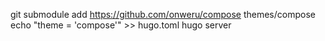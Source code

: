 
git submodule add https://github.com/onweru/compose themes/compose
echo "theme = 'compose'" >> hugo.toml
hugo server